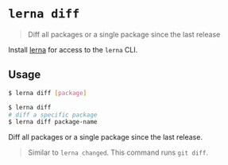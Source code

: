 # `lerna diff`

> Diff all packages or a single package since the last release

Install [lerna](https://www.npmjs.com/package/lerna) for access to the `lerna` CLI.

## Usage

```sh
$ lerna diff [package]

$ lerna diff
# diff a specific package
$ lerna diff package-name
```

Diff all packages or a single package since the last release.

> Similar to `lerna changed`. This command runs `git diff`.
